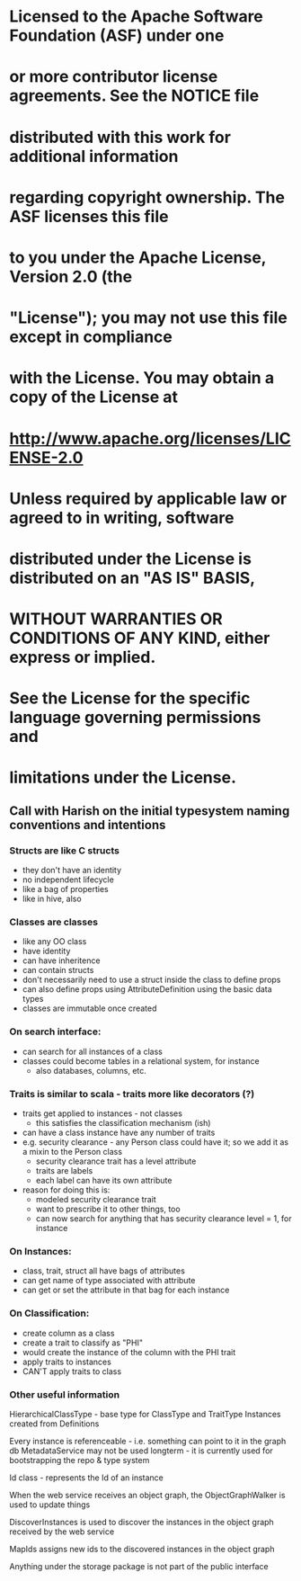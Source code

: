 # Licensed to the Apache Software Foundation (ASF) under one
# or more contributor license agreements.  See the NOTICE file
# distributed with this work for additional information
# regarding copyright ownership.  The ASF licenses this file
# to you under the Apache License, Version 2.0 (the
# "License"); you may not use this file except in compliance
# with the License.  You may obtain a copy of the License at
#
#     http://www.apache.org/licenses/LICENSE-2.0
#
# Unless required by applicable law or agreed to in writing, software
# distributed under the License is distributed on an "AS IS" BASIS,
# WITHOUT WARRANTIES OR CONDITIONS OF ANY KIND, either express or implied.
# See the License for the specific language governing permissions and
# limitations under the License.

## Call with Harish on the initial typesystem naming conventions and intentions

### Structs are like C structs
* they don't have an identity
* no independent lifecycle
* like a bag of properties
* like in hive, also

### Classes are classes
* like any OO class
* have identity
* can have inheritence
* can contain structs
* don't necessarily need to use a struct inside the class to define props
* can also define props using AttributeDefinition using the basic data types
* classes are immutable once created

### On search interface:
* can search for all instances of a class
* classes could become tables in a relational system, for instance
	* also databases, columns, etc.

### Traits is similar to scala - traits more like decorators (?)
* traits get applied to instances - not classes
	* this satisfies the classification mechanism (ish)
* can have a class instance have any number of traits
* e.g. security clearance - any Person class could have it; so we add it as a mixin to the Person class
	* security clearance trait has a level attribute
	* traits are labels
	* each label can have its own attribute
* reason for doing this is:
	* modeled security clearance trait
	* want to prescribe it to other things, too
	* can now search for anything that has security clearance level = 1, for instance

### On Instances:
* class, trait, struct all have bags of attributes
* can get name of type associated with attribute
* can get or set the attribute in that bag for each instance

### On Classification:
* create column as a class
* create a trait to classify as "PHI"
* would create the instance of the column with the PHI trait
* apply traits to instances
* CAN'T apply traits to class

### Other useful information

HierarchicalClassType - base type for ClassType and TraitType
Instances created from Definitions

Every instance is referenceable - i.e. something can point to it in the graph db
MetadataService may not be used longterm - it is currently used for bootstrapping the repo & type system

Id class - represents the Id of an instance

When the web service receives an object graph, the ObjectGraphWalker is used to update things

DiscoverInstances is used to discover the instances in the object graph received by the web service

MapIds assigns new ids to the discovered instances in the object graph

Anything under the storage package is not part of the public interface